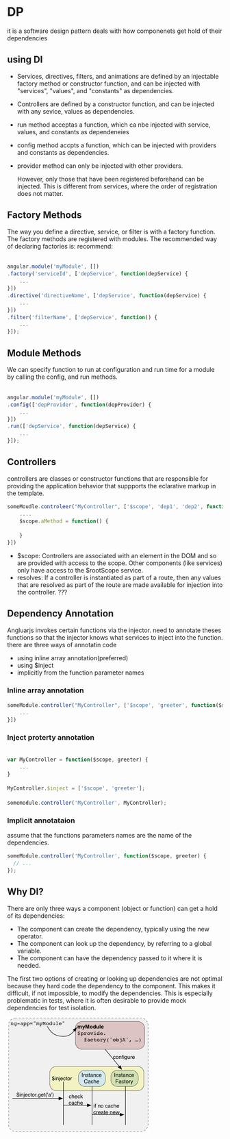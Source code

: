 # DP

it is a software design pattern deals with how componenets get hold of their dependencies

## using DI

* Services, directives, filters, and animations are defined by an injectable factory method or constructor function, and can be injected with "services", "values", and "constants" as dependencies.

* Controllers are defined by a constructor function, and can be injected with any sevice, values as dependencies.

* run method acceptas a function, which ca nbe injected with service, values, and constants as dependeneies

* config method accpts a function, which can be injected with providers and constants as dependencies.
* provider method can only be injected with other providers.

    However, only those that have been registered beforehand can be injected. This is different from services, where the order of registration does not matter.

## Factory Methods
The way you define a directive, service, or filter is with a factory function. The factory methods are registered with modules. The recommended way of declaring factories is:
recommend:

```js

angular.module('myModule', [])
.factory('serviceId', ['depService', function(depService) {
    ...
}])
.directive('directiveName', ['depService', function(depService) {
    ...
}])
.filter('filterName', ['depService', function() {
    ...
}]);

```

## Module Methods
We can specify function to run at configuration and run time for a module by calling the config, and run methods.

```js

angular.module('myModule', [])
.config(['depProvider', function(depProvider) {
    ...
}])
.run(['depService', function(depService) {
    ...
}]);

```


## Controllers
controllers are classes or constructor functions that are responsible for providing the application behavior that suppports the eclarative markup in the template.

```js
someMoudle.controleer("MyController", ['$scope', 'dep1', 'dep2', function($scope, dep1, dep2) {
    ....
    $scope.aMethod = function() {

    }
}])

```


* $scope: Controllers are associated with an element in the DOM and so are provided with access to the scope. Other components (like services) only have access to the $rootScope service.
* resolves: If a controller is instantiated as part of a route, then any values that are resolved as part of the route are made available for injection into the controller. ???

## Dependency Annotation
Angluarjs invokes certain functions via the injector. need to annotate theses functions so that the injector knows what services to inject into the function. there are three ways of annotatin code

* using inline array annotation(preferred)
* using $inject
* implicitly from the function parameter names



### Inline array annotation
```js
someModule.controller("MyController", ['$scope', 'greeter', function($scope, greeter) {
    ...
}])
```


### Inject proterty annotation


```js

var MyController = function($scope, greeter) {
    ...
}

MyController.$inject = ['$scope', 'greeter'];

somemodule.controller('MyController', MyController);

```

### Implicit annotataion
assume that the functions parameters names are the name of the dependencies.


```js
someModule.controller('MyController', function($scope, greeter) {
  // ...
});
```


## Why DI?

There are only three ways a component (object or function) can get a hold of its dependencies:

* The component can create the dependency, typically using the new operator.
* The component can look up the dependency, by referring to a global variable.
* The component can have the dependency passed to it where it is needed.

The first two options of creating or looking up dependencies are not optimal because they hard code the dependency to the component. This makes it difficult, if not impossible, to modify the dependencies. This is especially problematic in tests, where it is often desirable to provide mock dependencies for test isolation.

![](concepts-module-injector.png)

